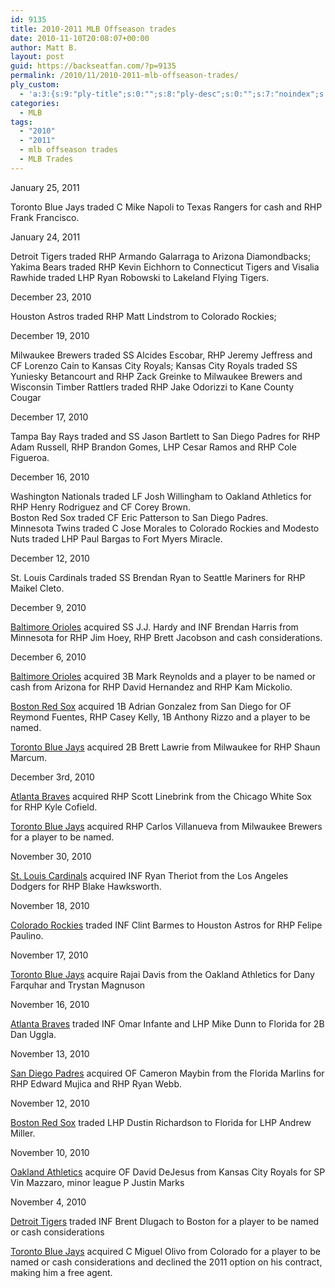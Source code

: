 ```yaml
---
id: 9135
title: 2010-2011 MLB Offseason trades
date: 2010-11-10T20:08:07+00:00
author: Matt B.
layout: post
guid: https://backseatfan.com/?p=9135
permalink: /2010/11/2010-2011-mlb-offseason-trades/
ply_custom:
  - 'a:3:{s:9:"ply-title";s:0:"";s:8:"ply-desc";s:0:"";s:7:"noindex";s:0:"";}'
categories:
  - MLB
tags:
  - "2010"
  - "2011"
  - mlb offseason trades
  - MLB Trades
---
```


<div class="entry">
  <p>
    January 25, 2011
  </p>

  <p>
    Toronto Blue Jays traded C Mike Napoli to Texas Rangers for cash and RHP Frank Francisco.
  </p>

  <p>
    January 24, 2011
  </p>

  <p>
    Detroit Tigers traded RHP Armando Galarraga to Arizona Diamondbacks; Yakima Bears traded RHP Kevin Eichhorn to Connecticut Tigers and Visalia Rawhide traded LHP Ryan Robowski to Lakeland Flying Tigers.
  </p>

  <p>
    December 23, 2010
  </p>

  <p>
    Houston Astros traded RHP Matt Lindstrom to Colorado Rockies;
  </p>

  <p>
    December 19, 2010
  </p>

  <p>
    Milwaukee Brewers traded SS Alcides Escobar, RHP Jeremy Jeffress and CF Lorenzo Cain to Kansas City Royals; Kansas City Royals traded SS Yuniesky Betancourt and RHP Zack Greinke to Milwaukee Brewers and Wisconsin Timber Rattlers traded RHP Jake Odorizzi to Kane County Cougar
  </p>

  <p>
    December 17, 2010
  </p>

  <p>
    Tampa Bay Rays traded and SS Jason Bartlett to San Diego Padres for RHP Adam Russell, RHP Brandon Gomes, LHP Cesar Ramos and RHP Cole Figueroa.
  </p>

  <p>
    December 16, 2010
  </p>

  <div id="_mcePaste">
    Washington Nationals traded LF Josh Willingham to Oakland Athletics for RHP Henry Rodriguez and CF Corey Brown.
  </div>

  <div id="_mcePaste">
    Boston Red Sox traded CF Eric Patterson to San Diego Padres.
  </div>

  <div id="_mcePaste">
    Minnesota Twins traded C Jose Morales to Colorado Rockies and Modesto Nuts traded LHP Paul Bargas to Fort Myers Miracle.
  </div>

  <p>
    December 12, 2010
  </p>

  <p>
    St. Louis Cardinals traded SS Brendan Ryan to Seattle Mariners for RHP Maikel Cleto.
  </p>

  <p>
    December 9, 2010
  </p>

  <p>
    <a href="http://mlb.fanhouse.com/2010/12/09/orioles-to-trade-for-j-j-hardy-brendan-harris-re-sign-koji-ue/">Baltimore Orioles</a> acquired SS J.J. Hardy and INF Brendan Harris from Minnesota for RHP Jim Hoey, RHP Brett Jacobson and cash considerations.
  </p>

  <p>
    December 6, 2010
  </p>

  <p>
    <a href="http://www.fangraphs.com/blogs/index.php/mark-reynolds-trade-baltimores-end/">Baltimore Orioles</a> acquired 3B Mark Reynolds and a player to be named or cash from Arizona for RHP David Hernandez and RHP Kam Mickolio.
  </p>

  <p>
    <a href="http://www.sbnation.com/mlb/2010/12/5/1857603/shaun-marcum-trade-brewers-blue-jays-prospects">Boston Red Sox</a> acquired 1B Adrian Gonzalez from San Diego for OF Reymond Fuentes, RHP Casey Kelly, 1B Anthony Rizzo and a player to be named.
  </p>

  <p>
    <a href="http://www.sbnation.com/mlb/2010/12/5/1857603/shaun-marcum-trade-brewers-blue-jays-prospects">Toronto Blue Jays</a> acquired 2B Brett Lawrie from Milwaukee for RHP Shaun Marcum.
  </p>

  <p>
    December 3rd, 2010
  </p>

  <p>
    <a href="http://chicago.cbslocal.com/2010/12/03/white-sox-trade-scott-linebrink/">Atlanta Braves</a> acquired RHP Scott Linebrink from the Chicago White Sox for RHP Kyle Cofield.
  </p>

  <p>
    <a href="http://www.bluebirdbanter.com/2010/12/3/1853425/jays-trade-for-carlos-villanueva">Toronto Blue Jays</a> acquired RHP Carlos Villanueva from Milwaukee Brewers for a player to be named.
  </p>

  <p>
    November 30, 2010
  </p>

  <p>
    <a href="http://articles.latimes.com/2010/nov/30/sports/la-sp-newswire-20101201">St. Louis Cardinals</a> acquired INF Ryan Theriot from the Los Angeles Dodgers for RHP Blake Hawksworth.
  </p>

  <p>
    November 18, 2010
  </p>

  <p>
    <a href="http://sports.espn.go.com/mlb/news/story?id=5821482">Colorado Rockies</a> traded INF Clint Barmes to Houston Astros for RHP Felipe Paulino.
  </p>

  <p>
    November 17, 2010
  </p>

  <p>
    <a href="http://www.mlbtraderumors.com/2010/11/blue-jays-acquire-rajai-davis.html">Toronto Blue Jays</a> acquire Rajai Davis from the Oakland Athletics for Dany Farquhar and Trystan Magnuson
  </p>

  <p>
    November 16, 2010
  </p>

  <p>
    <a href="https://backseatfan.com/2010/11/atlanta-braves-trade-for-2b-dan-uggla/">Atlanta Braves</a> traded INF Omar Infante and LHP Mike Dunn to Florida for 2B Dan Uggla.
  </p>

  <p>
    November 13, 2010
  </p>

  <p>
    <a href="http://mlb.fanhouse.com/2010/11/13/cameron-maybin-trade-analysis/">San Diego Padres</a> acquired OF Cameron Maybin from the Florida Marlins for RHP Edward Mujica and RHP Ryan Webb.
  </p>

  <p>
    November 12, 2010
  </p>

  <p>
    <a href="http://www.mlbtraderumors.com/andrew_miller/">Boston Red Sox</a> traded LHP Dustin Richardson to Florida for LHP Andrew Miller.
  </p>

  <p>
    November 10, 2010
  </p>

  <p>
    <a href="http://content.usatoday.com/communities/dailypitch/post/2010/11/as-acquire-outfielder-david-dejesus-trade-pitcher-vin-mazzaro-to-royals/1">Oakland Athletics</a> acquire OF David DeJesus from Kansas City Royals for SP Vin Mazzaro, minor league P Justin Marks
  </p>

  <p>
    November 4, 2010
  </p>

  <p>
    <a href="http://www.usatoday.com/sports/baseball/al/2010-11-04-4224295069_x.htm">Detroit Tigers</a> traded INF Brent Dlugach to Boston for a player to be named or cash considerations
  </p>

  <p>
    <a href="http://bleacherreport.com/articles/509929-colorado-rockies-trade-miguel-olivo">Toronto Blue Jays</a> acquired C Miguel Olivo from Colorado for a player to be named or cash considerations and declined the 2011 option on his contract, making him a free agent.
  </p>
</div>
